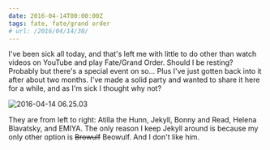 ```yaml
---
date: 2016-04-14T00:00:00Z
tags: fate, fate/grand order
# url: /2016/04/14/30/
---
```


I've been sick all today, and that's left me with little to do other than watch videos on YouTube and play Fate/Grand Order. Should I be resting? Probably but there's a special event on so... Plus I've just gotten back into it after about two months. I've made a solid party and wanted to share it here for a while, and as I'm sick I thought why not?

 ![2016-04-14 06.25.03](/images/fgoparty/2016-04-14.jpg)

They are from left to right: Atilla the Hunn, Jekyll, Bonny and Read, Helena Blavatsky, and EMIYA. The only reason I keep Jekyll around is because my only other option is <del>Browulf</del> Beowulf. And I don't like him.